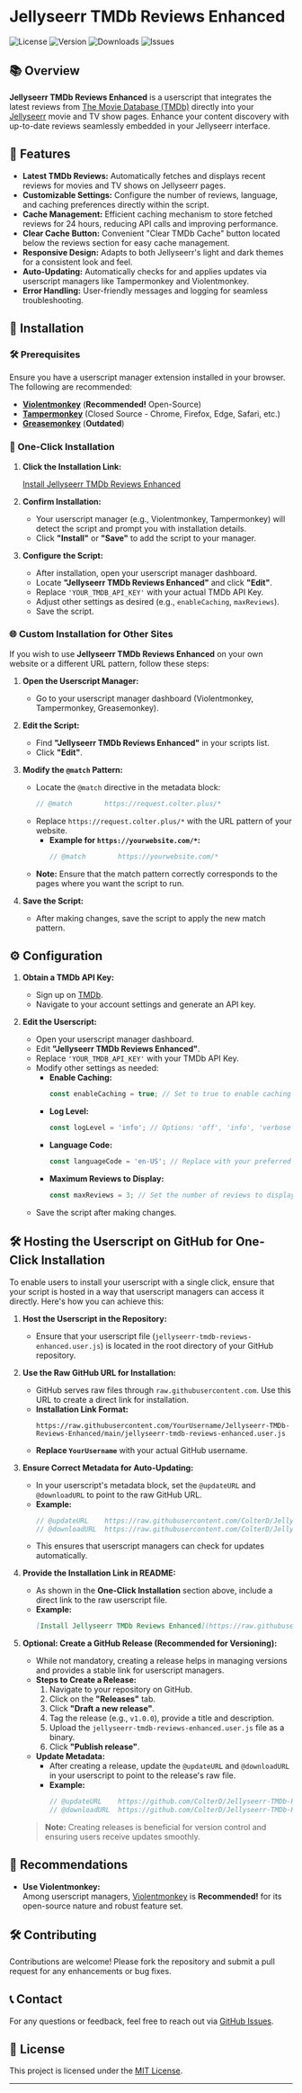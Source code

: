 # Jellyseerr TMDb Reviews Enhanced

![License](https://img.shields.io/github/license/ColterD/Jellyseerr-TMDb-Reviews-Enhanced)
![Version](https://img.shields.io/github/v/release/ColterD/Jellyseerr-TMDb-Reviews-Enhanced)
![Downloads](https://img.shields.io/github/downloads/ColterD/Jellyseerr-TMDb-Reviews-Enhanced/total)
![Issues](https://img.shields.io/github/issues/ColterD/Jellyseerr-TMDb-Reviews-Enhanced)

## 📚 Overview

**Jellyseerr TMDb Reviews Enhanced** is a userscript that integrates the latest reviews from [The Movie Database (TMDb)](https://www.themoviedb.org/) directly into your [Jellyseerr](https://github.com/Fallenbagel/jellyseerr) movie and TV show pages. Enhance your content discovery with up-to-date reviews seamlessly embedded in your Jellyseerr interface.

## 🎯 Features

- **Latest TMDb Reviews:** Automatically fetches and displays recent reviews for movies and TV shows on Jellyseerr pages.
- **Customizable Settings:** Configure the number of reviews, language, and caching preferences directly within the script.
- **Cache Management:** Efficient caching mechanism to store fetched reviews for 24 hours, reducing API calls and improving performance.
- **Clear Cache Button:** Convenient "Clear TMDb Cache" button located below the reviews section for easy cache management.
- **Responsive Design:** Adapts to both Jellyseerr's light and dark themes for a consistent look and feel.
- **Auto-Updating:** Automatically checks for and applies updates via userscript managers like Tampermonkey and Violentmonkey.
- **Error Handling:** User-friendly messages and logging for seamless troubleshooting.

## 🚀 Installation

### 🛠 Prerequisites

Ensure you have a userscript manager extension installed in your browser. The following are recommended:

- **[Violentmonkey](https://violentmonkey.github.io/)** (**Recommended!** Open-Source)
- **[Tampermonkey](https://www.tampermonkey.net/)** (Closed Source - Chrome, Firefox, Edge, Safari, etc.)
- **[Greasemonkey](https://www.greasespot.net/)** (**Outdated**)

### 🔗 One-Click Installation

1. **Click the Installation Link:**

   [Install Jellyseerr TMDb Reviews Enhanced](https://raw.githubusercontent.com/ColterD/Jellyseerr-TMDb-Reviews-Enhanced/main/jellyseerr-tmdb-reviews-enhanced.user.js)

2. **Confirm Installation:**
   
   - Your userscript manager (e.g., Violentmonkey, Tampermonkey) will detect the script and prompt you with installation details.
   - Click **"Install"** or **"Save"** to add the script to your manager.

3. **Configure the Script:**
   
   - After installation, open your userscript manager dashboard.
   - Locate **"Jellyseerr TMDb Reviews Enhanced"** and click **"Edit"**.
   - Replace `'YOUR_TMDB_API_KEY'` with your actual TMDb API Key.
   - Adjust other settings as desired (e.g., `enableCaching`, `maxReviews`).
   - Save the script.

### 🌐 Custom Installation for Other Sites

If you wish to use **Jellyseerr TMDb Reviews Enhanced** on your own website or a different URL pattern, follow these steps:

1. **Open the Userscript Manager:**
   
   - Go to your userscript manager dashboard (Violentmonkey, Tampermonkey, Greasemonkey).

2. **Edit the Script:**
   
   - Find **"Jellyseerr TMDb Reviews Enhanced"** in your scripts list.
   - Click **"Edit"**.

3. **Modify the `@match` Pattern:**
   
   - Locate the `@match` directive in the metadata block:
     ```javascript
     // @match        https://request.colter.plus/*
     ```
   - Replace `https://request.colter.plus/*` with the URL pattern of your website.
     - **Example for `https://yourwebsite.com/*`:**
       ```javascript
       // @match        https://yourwebsite.com/*
       ```
   - **Note:** Ensure that the match pattern correctly corresponds to the pages where you want the script to run.

4. **Save the Script:**
   
   - After making changes, save the script to apply the new match pattern.

## ⚙️ Configuration

1. **Obtain a TMDb API Key:**
   
   - Sign up on [TMDb](https://www.themoviedb.org/).
   - Navigate to your account settings and generate an API key.

2. **Edit the Userscript:**
   
   - Open your userscript manager dashboard.
   - Edit **"Jellyseerr TMDb Reviews Enhanced"**.
   - Replace `'YOUR_TMDB_API_KEY'` with your TMDb API Key.
   - Modify other settings as needed:
     - **Enable Caching:**
       ```javascript
       const enableCaching = true; // Set to true to enable caching
       ```
     - **Log Level:**
       ```javascript
       const logLevel = 'info'; // Options: 'off', 'info', 'verbose'
       ```
     - **Language Code:**
       ```javascript
       const languageCode = 'en-US'; // Replace with your preferred language code
       ```
     - **Maximum Reviews to Display:**
       ```javascript
       const maxReviews = 3; // Set the number of reviews to display
       ```
   - Save the script after making changes.

## 🛠️ Hosting the Userscript on GitHub for One-Click Installation

To enable users to install your userscript with a single click, ensure that your script is hosted in a way that userscript managers can access it directly. Here's how you can achieve this:

1. **Host the Userscript in the Repository:**
   
   - Ensure that your userscript file (`jellyseerr-tmdb-reviews-enhanced.user.js`) is located in the root directory of your GitHub repository.

2. **Use the Raw GitHub URL for Installation:**
   
   - GitHub serves raw files through `raw.githubusercontent.com`. Use this URL to create a direct link for installation.
   - **Installation Link Format:**
     ```
     https://raw.githubusercontent.com/YourUsername/Jellyseerr-TMDb-Reviews-Enhanced/main/jellyseerr-tmdb-reviews-enhanced.user.js
     ```
   - **Replace `YourUsername`** with your actual GitHub username.

3. **Ensure Correct Metadata for Auto-Updating:**
   
   - In your userscript's metadata block, set the `@updateURL` and `@downloadURL` to point to the raw GitHub URL.
   - **Example:**
     ```javascript
     // @updateURL    https://raw.githubusercontent.com/ColterD/Jellyseerr-TMDb-Reviews-Enhanced/main/jellyseerr-tmdb-reviews-enhanced.user.js
     // @downloadURL  https://raw.githubusercontent.com/ColterD/Jellyseerr-TMDb-Reviews-Enhanced/main/jellyseerr-tmdb-reviews-enhanced.user.js
     ```
   - This ensures that userscript managers can check for updates automatically.

4. **Provide the Installation Link in README:**
   
   - As shown in the **One-Click Installation** section above, include a direct link to the raw userscript file.
   - **Example:**
     ```markdown
     [Install Jellyseerr TMDb Reviews Enhanced](https://raw.githubusercontent.com/ColterD/Jellyseerr-TMDb-Reviews-Enhanced/main/jellyseerr-tmdb-reviews-enhanced.user.js)
     ```

5. **Optional: Create a GitHub Release (Recommended for Versioning):**
   
   - While not mandatory, creating a release helps in managing versions and provides a stable link for userscript managers.
   - **Steps to Create a Release:**
     1. Navigate to your repository on GitHub.
     2. Click on the **"Releases"** tab.
     3. Click **"Draft a new release"**.
     4. Tag the release (e.g., `v1.0.0`), provide a title and description.
     5. Upload the `jellyseerr-tmdb-reviews-enhanced.user.js` file as a binary.
     6. Click **"Publish release"**.
   - **Update Metadata:**
     - After creating a release, update the `@updateURL` and `@downloadURL` in your userscript to point to the release's raw file.
     - **Example:**
       ```javascript
       // @updateURL    https://github.com/ColterD/Jellyseerr-TMDb-Reviews-Enhanced/releases/latest/download/jellyseerr-tmdb-reviews-enhanced.user.js
       // @downloadURL  https://github.com/ColterD/Jellyseerr-TMDb-Reviews-Enhanced/releases/latest/download/jellyseerr-tmdb-reviews-enhanced.user.js
       ```
   
   > **Note:** Creating releases is beneficial for version control and ensuring users receive updates smoothly.

## 📣 Recommendations

- **Use Violentmonkey:**  
  Among userscript managers, [Violentmonkey](https://violentmonkey.github.io/) is **Recommended!** for its open-source nature and robust feature set.

## 🛠️ Contributing

Contributions are welcome! Please fork the repository and submit a pull request for any enhancements or bug fixes.

## 📞 Contact

For any questions or feedback, feel free to reach out via [GitHub Issues](https://github.com/ColterD/Jellyseerr-TMDb-Reviews-Enhanced/issues).

## 📄 License

This project is licensed under the [MIT License](LICENSE).

---
